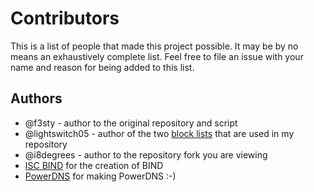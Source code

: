 # Contributors

This is a list of people that made this project possible. It may be by no means an
exhaustively complete list. Feel free to file an issue with your name and reason
for being added to this list.

## Authors

- @f3sty - author to the original repository and script
- @lightswitch05 - author of the two [block lists](https://www.github.developerdan.com/hosts/) that are used in my repository
- @i8degrees - author to the repository fork you are viewing
- [ISC BIND](https://www.isc.org/bind/) for the creation of BIND
- [PowerDNS](https://powerdns.com/) for making PowerDNS :-)
